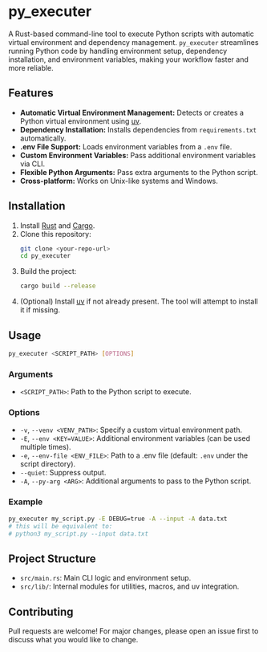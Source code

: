 # py_executer

A Rust-based command-line tool to execute Python scripts with automatic virtual environment and dependency management.
`py_executer` streamlines running Python code by handling environment setup, dependency installation, and environment
variables, making your workflow faster and more reliable.

## Features

- **Automatic Virtual Environment Management:** Detects or creates a Python virtual environment
  using [uv](https://github.com/astral-sh/uv).
- **Dependency Installation:** Installs dependencies from `requirements.txt` automatically.
- **.env File Support:** Loads environment variables from a `.env` file.
- **Custom Environment Variables:** Pass additional environment variables via CLI.
- **Flexible Python Arguments:** Pass extra arguments to the Python script.
- **Cross-platform:** Works on Unix-like systems and Windows.

## Installation

1. Install [Rust](https://www.rust-lang.org/tools/install)
   and [Cargo](https://doc.rust-lang.org/cargo/getting-started/installation.html).
2. Clone this repository:
   ```sh
   git clone <your-repo-url>
   cd py_executer
   ```
3. Build the project:
   ```sh
   cargo build --release
   ```
4. (Optional) Install [uv](https://github.com/astral-sh/uv) if not already present. The tool will attempt to install it
   if missing.

## Usage

```sh
py_executer <SCRIPT_PATH> [OPTIONS]
```

### Arguments

- `<SCRIPT_PATH>`: Path to the Python script to execute.

### Options

- `-v`, `--venv <VENV_PATH>`: Specify a custom virtual environment path.
- `-E`, `--env <KEY=VALUE>`: Additional environment variables (can be used multiple times).
- `-e`, `--env-file <ENV_FILE>`: Path to a .env file (default: `.env` under the script directory).
- `--quiet`: Suppress output.
- `-A`, `--py-arg <ARG>`: Additional arguments to pass to the Python script.

### Example

```sh
py_executer my_script.py -E DEBUG=true -A --input -A data.txt
# this will be equivalent to:
# python3 my_script.py --input data.txt
```

## Project Structure

- `src/main.rs`: Main CLI logic and environment setup.
- `src/lib/`: Internal modules for utilities, macros, and uv integration.

## Contributing

Pull requests are welcome! For major changes, please open an issue first to discuss what you would like to change.

